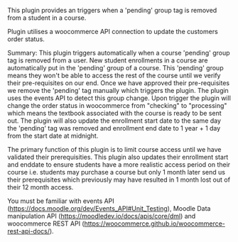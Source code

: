 This plugin provides an triggers when a 'pending' group tag is removed from a student in a course.

Plugin utilises a woocommerce API connection to update the customers order status.

Summary: This plugin triggers automatically when a course 'pending' group tag is removed from a user. New student enrollments in a course are automatically put in the 'pending' group of a course. This 'pending' group means they won't be able to access the rest of the course until we verify their pre-requisites on our end. Once we have approved their pre-requisites we remove the 'pending' tag manually which triggers the plugin. The plugin uses the events API to detect this group change. Upon trigger the plugin will change the order status in woocommerce from "checking" to "processing" which means the textbook associated with the course is ready to be sent out. The plugin will also update the enrollment start date to the same day the 'pending' tag was removed and enrollment end date to 1 year + 1 day from the start date at midnight.

The primary function of this plugin is to limit course access until we have validated their prerequisities. This plugin also updates their enrollment start and enddate to ensure students have a more realistic access period on their course i.e. students may purchase a course but only 1 month later send us their prerequisites which previously may have resulted in 1 month lost out of their 12 month access.

You must be familiar with events API (https://docs.moodle.org/dev/Events_API#Unit_Testing), Moodle Data manipulation API (https://moodledev.io/docs/apis/core/dml) and woocommerce REST API (https://woocommerce.github.io/woocommerce-rest-api-docs/).
